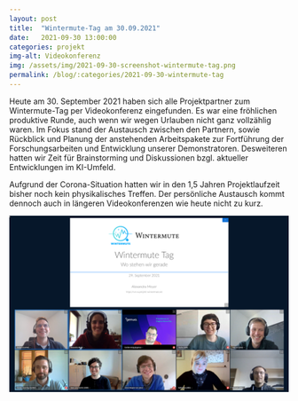 ```yaml
---
layout: post
title:  "Wintermute-Tag am 30.09.2021"
date:   2021-09-30 13:00:00
categories: projekt
img-alt: Videokonferenz
img: /assets/img/2021-09-30-screenshot-wintermute-tag.png
permalink: /blog/:categories/2021-09-30-wintermute-tag
---
```


Heute am 30. September 2021 haben sich alle Projektpartner zum Wintermute-Tag per Videokonferenz eingefunden. 
Es war eine fröhlichen produktive Runde, auch wenn wir wegen Urlauben nicht ganz vollzählig waren.
Im Fokus stand der Austausch zwischen den Partnern, sowie Rückblick und Planung der anstehenden Arbeitspakete zur Fortführung der Forschungsarbeiten und Entwicklung unserer Demonstratoren.
Desweiteren hatten wir Zeit für Brainstorming und Diskussionen bzgl. aktueller Entwicklungen im KI-Umfeld.


Aufgrund der Corona-Situation hatten wir in den 1,5 Jahren Projektlaufzeit bisher noch kein physikalisches Treffen. 
Der persönliche Austausch kommt dennoch auch in längeren Videokonferenzen wie heute nicht zu kurz.



![Wintermute Videokonferenz](/assets/img/2021-09-30-screenshot-wintermute-tag.png)


